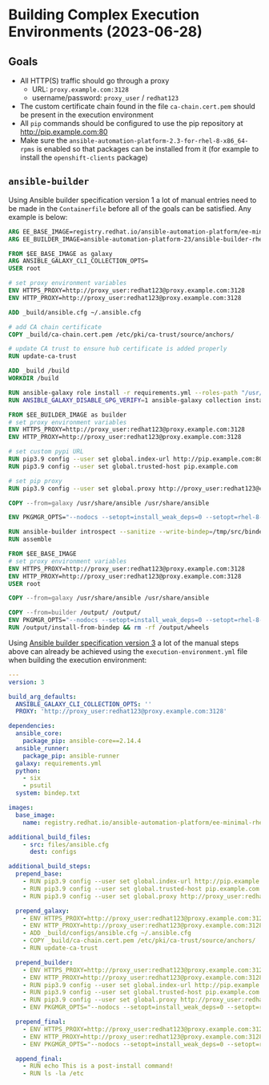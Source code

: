 # Building Complex Execution Environments (2023-06-28)

## Goals

- All HTTP(S) traffic should go through a proxy
  - URL: `proxy.example.com:3128`
  - username/password: `proxy_user` / `redhat123`
- The custom certificate chain found in the file `ca-chain.cert.pem` should be present in the execution environment
- All `pip` commands should be configured to use the pip repository at http://pip.example.com:80
- Make sure the `ansible-automation-platform-2.3-for-rhel-8-x86_64-rpms` is enabled so that packages can be installed from it (for example to install the `openshift-clients` package)

## `ansible-builder`

Using Ansible builder specification version 1 a lot of manual entries need to be made in the `Containerfile` before all of the goals can be satisfied. Any example is below:

```dockerfile
ARG EE_BASE_IMAGE=registry.redhat.io/ansible-automation-platform/ee-minimal-rhel8:2.14
ARG EE_BUILDER_IMAGE=ansible-automation-platform-23/ansible-builder-rhel8:latest

FROM $EE_BASE_IMAGE as galaxy
ARG ANSIBLE_GALAXY_CLI_COLLECTION_OPTS=
USER root

# set proxy environment variables
ENV HTTPS_PROXY=http://proxy_user:redhat123@proxy.example.com:3128
ENV HTTP_PROXY=http://proxy_user:redhat123@proxy.example.com:3128

ADD _build/ansible.cfg ~/.ansible.cfg

# add CA chain certificate
COPY _build/ca-chain.cert.pem /etc/pki/ca-trust/source/anchors/

# update CA trust to ensure hub certificate is added properly
RUN update-ca-trust

ADD _build /build
WORKDIR /build

RUN ansible-galaxy role install -r requirements.yml --roles-path "/usr/share/ansible/roles"
RUN ANSIBLE_GALAXY_DISABLE_GPG_VERIFY=1 ansible-galaxy collection install $ANSIBLE_GALAXY_CLI_COLLECTION_OPTS -r requirements.yml --collections-path "/usr/share/ansible/collections"

FROM $EE_BUILDER_IMAGE as builder
# set proxy environment variables
ENV HTTPS_PROXY=http://proxy_user:redhat123@proxy.example.com:3128
ENV HTTP_PROXY=http://proxy_user:redhat123@proxy.example.com:3128

# set custom pypi URL
RUN pip3.9 config --user set global.index-url http://pip.example.com:80/simple/
RUN pip3.9 config --user set global.trusted-host pip.example.com

# set pip proxy
RUN pip3.9 config --user set global.proxy http://proxy_user:redhat123@container.core.rh.scheib.me:3128

COPY --from=galaxy /usr/share/ansible /usr/share/ansible

ENV PKGMGR_OPTS="--nodocs --setopt=install_weak_deps=0 --setopt=rhel-8-for-x86_64-appstream-rpms.excludepkgs=ansible-core --setopt=ansible-automation-platform-2.3-for-rhel-8-x86_64-rpms.enabled=true"

RUN ansible-builder introspect --sanitize --write-bindep=/tmp/src/bindep.txt --write-pip=/tmp/src/requirements.txt
RUN assemble

FROM $EE_BASE_IMAGE
# set proxy environment variables
ENV HTTPS_PROXY=http://proxy_user:redhat123@proxy.example.com:3128
ENV HTTP_PROXY=http://proxy_user:redhat123@proxy.example.com:3128
USER root

COPY --from=galaxy /usr/share/ansible /usr/share/ansible

COPY --from=builder /output/ /output/
ENV PKGMGR_OPTS="--nodocs --setopt=install_weak_deps=0 --setopt=rhel-8-for-x86_64-appstream-rpms.excludepkgs=ansible-core --setopt=ansible-automation-platform-2.3-for-rhel-8-x86_64-rpms.enabled=true"
RUN /output/install-from-bindep && rm -rf /output/wheels
```

Using [Ansible builder specification version 3](https://ansible.readthedocs.io/projects/builder/en/stable/) a lot of the manual steps above can already be achieved using the `execution-environment.yml` file when building the execution environment:

```yaml
---
version: 3

build_arg_defaults:
  ANSIBLE_GALAXY_CLI_COLLECTION_OPTS: ''
  PROXY: 'http://proxy_user:redhat123@proxy.example.com:3128'

dependencies:
  ansible_core:
    package_pip: ansible-core==2.14.4
  ansible_runner:
    package_pip: ansible-runner
  galaxy: requirements.yml
  python:
    - six
    - psutil
  system: bindep.txt

images:
  base_image:
    name: registry.redhat.io/ansible-automation-platform/ee-minimal-rhel8:latest

additional_build_files:
    - src: files/ansible.cfg
      dest: configs

additional_build_steps:
  prepend_base:
    - RUN pip3.9 config --user set global.index-url http://pip.example.com:80/simple/
    - RUN pip3.9 config --user set global.trusted-host pip.example.com
    - RUN pip3.9 config --user set global.proxy http://proxy_user:redhat123@proxy.example.com:3128

  prepend_galaxy:
    - ENV HTTPS_PROXY=http://proxy_user:redhat123@proxy.example.com:3128
    - ENV HTTP_PROXY=http://proxy_user:redhat123@proxy.example.com:3128
    - ADD _build/configs/ansible.cfg ~/.ansible.cfg
    - COPY _build/ca-chain.cert.pem /etc/pki/ca-trust/source/anchors/
    - RUN update-ca-trust

  prepend_builder:
    - ENV HTTPS_PROXY=http://proxy_user:redhat123@proxy.example.com:3128
    - ENV HTTP_PROXY=http://proxy_user:redhat123@proxy.example.com:3128
    - RUN pip3.9 config --user set global.index-url http://pip.example.com:80/simple/
    - RUN pip3.9 config --user set global.trusted-host pip.example.com
    - RUN pip3.9 config --user set global.proxy http://proxy_user:redhat123@proxy.example.com:3128
    - ENV PKGMGR_OPTS="--nodocs --setopt=install_weak_deps=0 --setopt=rhel-8-for-x86_64-appstream-rpms.excludepkgs=ansible-core --setopt=ansible-automation-platform-2.3-for-rhel-8-x86_64-rpms.enabled=true"

  prepend_final:
    - ENV HTTPS_PROXY=http://proxy_user:redhat123@proxy.example.com:3128
    - ENV HTTP_PROXY=http://proxy_user:redhat123@proxy.example.com:3128
    - ENV PKGMGR_OPTS="--nodocs --setopt=install_weak_deps=0 --setopt=rhel-8-for-x86_64-appstream-rpms.excludepkgs=ansible-core --setopt=ansible-automation-platform-2.3-for-rhel-8-x86_64-rpms.enabled=true"

  append_final:
    - RUN echo This is a post-install command!
    - RUN ls -la /etc
```
